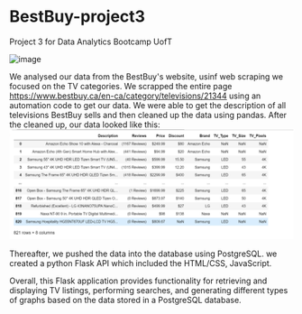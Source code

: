 # BestBuy-project3
Project 3 for Data Analytics Bootcamp UofT

<img width="701" alt="image" src="https://github.com/kdmorjam/best-buy-project3/assets/123206066/c7d14fd1-3a8b-41e4-a63e-5494f430e88a">


We analysed our data from the BestBuy's website, usinf web scraping we focused on the TV categories. 
We scrapped the entire page https://www.bestbuy.ca/en-ca/category/televisions/21344 using an automation code to get our data.
We were able to get the description of all televisions BestBuy sells and then cleaned up the data using pandas.
After the cleaned up, our data looked like this:![Alt text](image-1.png)



Thereafter, we pushed the data into the database using PostgreSQL. we created a python Flask API which included the HTML/CSS, JavaScript.

Overall, this Flask application provides functionality for retrieving and displaying TV listings, performing searches, and generating different types of graphs based on the data stored in a PostgreSQL database.


